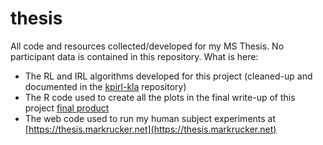 # thesis

All code and resources collected/developed for my MS Thesis. No participant data is contained in this repository. What is here: 
  * The RL and IRL algorithms developed for this project (cleaned-up and documented in the [kpirl-kla](https://github.com/mrucker/kpirl-kla) repository)
  * The R code used to create all the plots in the final write-up of this project [final product](https://arxiv.org/abs/2002.10904)
  * The web code used to run my human subject experiments at [https://thesis.markrucker.net](https://thesis.markrucker.net)

